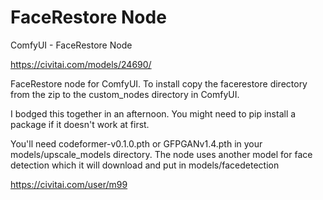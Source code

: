 FaceRestore Node
========================

ComfyUI - FaceRestore Node

https://civitai.com/models/24690/

FaceRestore node for ComfyUI. To install copy the facerestore directory from the zip to the custom_nodes directory in ComfyUI.

I bodged this together in an afternoon. You might need to pip install a package if it doesn't work at first.

You'll need codeformer-v0.1.0.pth or GFPGANv1.4.pth in your models/upscale_models directory. The node uses another model for face detection which it will download and put in models/facedetection




https://civitai.com/user/m99
